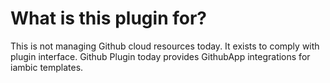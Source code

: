 # What is this plugin for?

This is not managing Github cloud resources today. It exists to comply with plugin interface. Github Plugin today provides GithubApp integrations for iambic templates.